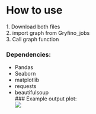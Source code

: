 <h1>How to use</h1>
1. Download both files<br>
2. import graph from Gryfino_jobs<br>
3. Call graph function<br>
<h3>Dependencies:</h3>
<ul>
   <li>Pandas</li>
   <li>Seaborn</li>
   <li>matplotlib</li>
   <li>requests</li>
   <li>beautifulsoup</li>
### Example output plot:<br>
<img src="https://media.licdn.com/dms/image/D4D22AQFnE3PN27bhaA/feedshare-shrink_1280/0/1711915051623?e=1721865600&v=beta&t=eHdi23Sj29cYoOxvXczDk28TRPrkDTOmcMPElLnOukg">
